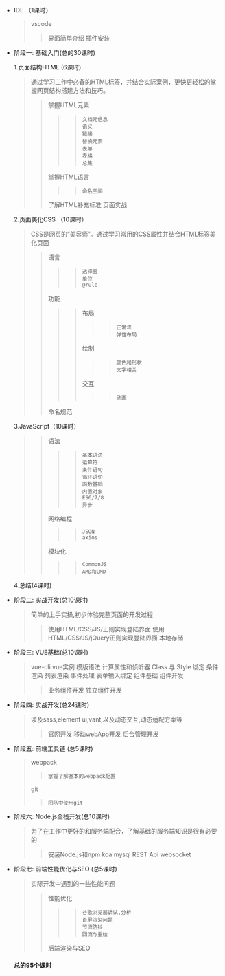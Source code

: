 * IDE （1课时）
   >vscode
   >>界面简单介绍
   >>插件安装
* 阶段一: 基础入门(总的30课时)

   1.页面结构HTML (6课时)
   >通过学习工作中必备的HTML标签，并结合实际案例，更快更轻松的掌握网页结构搭建方法和技巧。
   >>掌握HTML元素
   >>>>```
   >>>>文档元信息
   >>>>语义
   >>>>链接
   >>>>替换元素
   >>>>表单
   >>>>表格
   >>>>总集
   >>>>```
   >>掌握HTML语言
   >>>>```
   >>>>命名空间
   >>>>```
   >>了解HTML补充标准
   >>页面实战

   2.页面美化CSS （10课时）
   >CSS是网页的“美容师”。通过学习常用的CSS属性并结合HTML标签美化页面
   >>语言
   >>>>```
   >>>>选择器
   >>>>单位
   >>>>@rule
   >>>>```
   >>功能
   >>>>布局
   >>>>>>```
   >>>>>>正常流
   >>>>>>弹性布局
   >>>>>>```
   >>>>绘制
   >>>>>>```
   >>>>>>颜色和形状
   >>>>>>文字相关
   >>>>>>```
   >>>>交互
   >>>>>>```
   >>>>>>动画
   >>>>>>```
   >>命名规范

   3.JavaScript（10课时）
   >>语法
   >>>>```
   >>>>基本语法
   >>>>运算符
   >>>>条件语句
   >>>>循环语句
   >>>>函数基础
   >>>>内置对象
   >>>>ES6/7/8
   >>>>异步
   >>>>```
   >>网络编程
   >>>>```
   >>>>JSON
   >>>>axios
   >>>>```
   >>模块化
   >>>>```
   >>>>CommonJS
   >>>>AMD和CMD
   >>>>```
   4.总结(4课时)
   
* 阶段二: 实战开发(总10课时)
  >简单的上手实操,初步体验完整页面的开发过程
  >>使用HTML/CSS/JS/正则实现登陆界面
  >>使用HTML/CSS/JS/jQuery正则实现登陆界面
  >>本地存储
* 阶段三: VUE基础(总10课时)
  >vue-cli
  >vue实例
  >模版语法
  >计算属性和侦听器
  >Class 与 Style 绑定
  >条件渲染
  >列表渲染
  >事件处理
  >表单输入绑定
  >组件基础
  >组件开发
  >>业务组件开发
  >>独立组件开发
* 阶段四: 实战开发(总24课时)
  >涉及sass,element ui,vant,以及动态交互,动态适配方案等
  >>官网开发
  >>移动webApp开发
  >>后台管理开发
* 阶段五: 前端工具链 (总5课时)
  >webpack
  >>```
  >>掌握了解基本的webpack配置
  >>```
  >git
  >>```
  >>团队中使用git
  >>```
* 阶段六: Node.js全栈开发(总10课时)
  >为了在工作中更好的和服务端配合，了解基础的服务端知识是很有必要的
  >>安装Node.js和npm
  >>koa
  >>mysql
  >>REST Api
  >>websocket
* 阶段七: 前端性能优化与SEO (总5课时)
  >实际开发中遇到的一些性能问题
  >>性能优化
  >>>>```
  >>>>谷歌浏览器调试,分析
  >>>>首屏渲染问题
  >>>>节流防抖
  >>>>回流与重绘
  >>>>```
  >>后端渲染与SEO



  #### 总的95个课时
